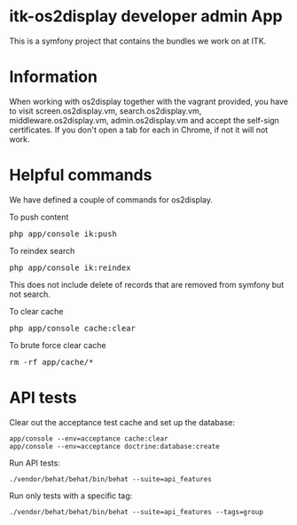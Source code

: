 # itk-os2display developer admin App

This is a symfony project that contains the bundles we work on at ITK.

# Information
When working with os2display together with the vagrant provided, you have to visit screen.os2display.vm, search.os2display.vm, middleware.os2display.vm, admin.os2display.vm and accept the self-sign certificates. If you don't open a tab for each in Chrome, if not it will not work.

# Helpful commands
We have defined a couple of commands for os2display.

To push content
<pre>
php app/console ik:push
</pre>

To reindex search
<pre>
php app/console ik:reindex
</pre>
This does not include delete of records that are removed from symfony but not search.

To clear cache
<pre>
php app/console cache:clear
</pre>

To brute force clear cache
<pre>
rm -rf app/cache/*
</pre>


# API tests

Clear out the acceptance test cache and set up the database:

```
app/console --env=acceptance cache:clear
app/console --env=acceptance doctrine:database:create
```

Run API tests:

```
./vendor/behat/behat/bin/behat --suite=api_features
```

Run only tests with a specific tag:

```
./vendor/behat/behat/bin/behat --suite=api_features --tags=group
```
